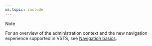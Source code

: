```yaml
---
ms.topic: include
---
```


> [!NOTE]    
>For an overview of the administration context and the new navigation experience supported in VSTS, see [Navigation basics](/vsts/project/navigation/index#admin-context).
